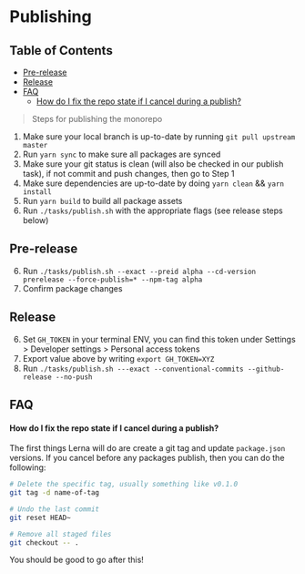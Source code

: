 # Publishing

<!-- prettier-ignore-start -->
<!-- START doctoc generated TOC please keep comment here to allow auto update -->
<!-- DON'T EDIT THIS SECTION, INSTEAD RE-RUN doctoc TO UPDATE -->
## Table of Contents

- [Pre-release](#pre-release)
- [Release](#release)
- [FAQ](#faq)
    - [How do I fix the repo state if I cancel during a publish?](#how-do-i-fix-the-repo-state-if-i-cancel-during-a-publish)

<!-- END doctoc generated TOC please keep comment here to allow auto update -->
<!-- prettier-ignore-end -->

> Steps for publishing the monorepo

1. Make sure your local branch is up-to-date by running `git pull upstream master`
2. Run `yarn sync` to make sure all packages are synced
3. Make sure your git status is clean (will also be checked in our publish task), if not commit and push changes, then go to Step 1
4. Make sure dependencies are up-to-date by doing `yarn clean` && `yarn install`
5. Run `yarn build` to build all package assets
6. Run `./tasks/publish.sh` with the appropriate flags (see release steps below)

## Pre-release

6. Run `./tasks/publish.sh --exact --preid alpha --cd-version prerelease --force-publish=* --npm-tag alpha`
7. Confirm package changes

## Release

6. Set `GH_TOKEN` in your terminal ENV, you can find this token under Settings >
   Developer settings > Personal access tokens
7. Export value above by writing `export GH_TOKEN=XYZ`
8. Run `./tasks/publish.sh ---exact --conventional-commits --github-release --no-push`

## FAQ

#### How do I fix the repo state if I cancel during a publish?

The first things Lerna will do are create a git tag and update `package.json` versions. If you cancel before any packages publish, then you can do the following:

```bash
# Delete the specific tag, usually something like v0.1.0
git tag -d name-of-tag
```

```bash
# Undo the last commit
git reset HEAD~

# Remove all staged files
git checkout -- .
```

You should be good to go after this!
